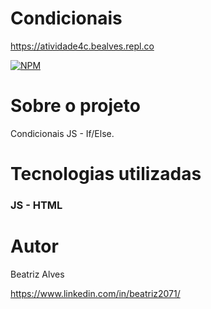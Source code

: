 # Condicionais

https://atividade4c.bealves.repl.co

[![NPM](https://img.shields.io/npm/l/react)](https://github.com/bea3853/Calculadora/blob/main/LICENSE)

  

#  Sobre o projeto


Condicionais JS - If/Else.  

  
#  Tecnologias utilizadas

### JS - HTML

#  Autor
 

Beatriz Alves
 

https://www.linkedin.com/in/beatriz2071/

